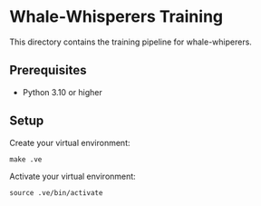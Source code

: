 # Whale-Whisperers Training

This directory contains the training pipeline for whale-whiperers.

## Prerequisites

- Python 3.10 or higher

## Setup

Create your virtual environment:
```shell
make .ve
```

Activate your virtual environment:
```shell
source .ve/bin/activate
```



